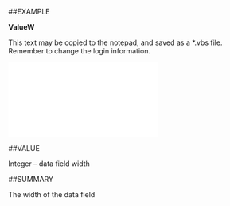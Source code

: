 
##EXAMPLE

**ValueW**

This text may be copied to the notepad, and saved as a *.vbs file. Remember to change the login information.

![](..\..\Examples\vbs\SOUdefField.ValueW.vbs.txt)


##VALUE

Integer – data field width


##SUMMARY

The width of the data field


